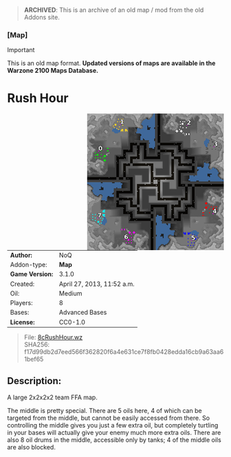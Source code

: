 > **ARCHIVED**: This is an archive of an old map / mod from the old Addons site.

### [Map]

> [!IMPORTANT]
> This is an old map format. **Updated versions of maps are available in the Warzone 2100 Maps Database.**

# Rush Hour

<img src="./preview.jpg" align="right" />

| | |
| - | - |
| __Author:__ | NoQ |
| Addon-type: | __Map__ |
| __Game Version:__ | 3.1.0 |
| Created: | April 27, 2013, 11:52 a.m. |
| Oil: | Medium |
| Players: | 8 |
| Bases: | Advanced Bases |
| __License:__ | CC0-1.0 |

> File: [8cRushHour.wz](https://github.com/Warzone2100/old-addons-site/raw/main/assets/164/8cRushHour.wz)  
> SHA256: f17d99db2d7eed566f362820f6a4e631ce7f8fb0428edda16cb9a63aa61bef65

## Description:

A large 2x2x2x2 team FFA map.

The middle is pretty special. There are 5 oils here, 4 of which can be targeted from the middle, but cannot be easily accessed from there. So controlling the middle gives you just a few extra oil, but completely turtling in your bases will actually give your enemy much more extra oils. There are also 8 oil drums in the middle, accessible only by tanks; 4 of the middle oils are also blocked.

